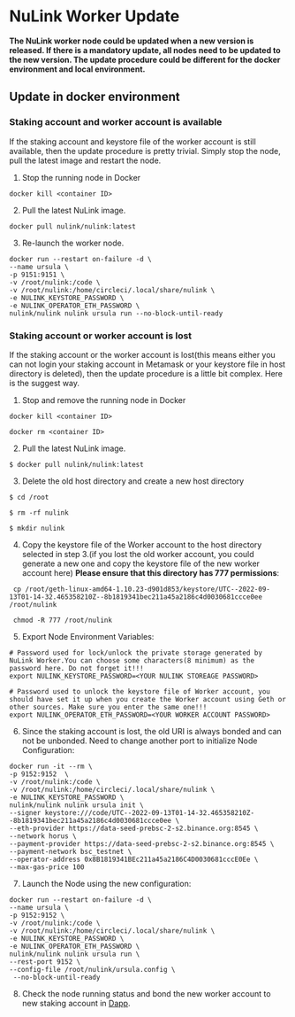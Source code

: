 # NuLink Worker Update

**The NuLink worker node could be updated when a new version is released. If there is a mandatory update, all nodes need to be updated to the new version. The update procedure could be different for the docker environment and local environment.**

## Update in docker environment

### Staking account and worker account is available

If the staking account and keystore file of the worker account is still available, then the update procedure is pretty trivial. Simply stop the node, pull the latest image and restart the node.

1. Stop the running node in Docker
 ```
docker kill <container ID>
 ```

2. Pull the latest NuLink image.
```
docker pull nulink/nulink:latest
```

3.  Re-launch the worker node.
```
docker run --restart on-failure -d \
--name ursula \
-p 9151:9151 \
-v /root/nulink:/code \
-v /root/nulink:/home/circleci/.local/share/nulink \
-e NULINK_KEYSTORE_PASSWORD \
-e NULINK_OPERATOR_ETH_PASSWORD \
nulink/nulink nulink ursula run --no-block-until-ready
```

### Staking account or worker account is lost

If the staking account or the worker account is lost(this means either you can not login your staking account in Metamask or your keystore file in host directory is deleted), then the update procedure is a little bit complex. Here is the suggest way.

1. Stop and remove the running node in Docker
 ```
docker kill <container ID>

docker rm <container ID>
 ```

2. Pull the latest NuLink image.
```
$ docker pull nulink/nulink:latest
```

3. Delete the old host directory and create a new host directory 
```
$ cd /root
    
$ rm -rf nulink

$ mkdir nulink
```

4.  Copy the keystore file of the Worker account to the host directory selected in step 3.(if you lost the old worker account, you could generate a new one and copy the keystore file of the new worker account here) **Please ensure that this directory has 777 permissions**:
   ```
    cp /root/geth-linux-amd64-1.10.23-d901d853/keystore/UTC--2022-09-13T01-14-32.465358210Z--8b1819341bec211a45a2186c4d0030681ccce0ee /root/nulink

    chmod -R 777 /root/nulink
   ```
5.  Export Node Environment Variables: 
```shell
# Password used for lock/unlock the private storage generated by NuLink Worker.You can choose some characters(8 minimum) as the password here. Do not forget it!!!
export NULINK_KEYSTORE_PASSWORD=<YOUR NULINK STOREAGE PASSWORD>

# Password used to unlock the keystore file of Worker account, you should have set it up when you create the Worker account using Geth or other sources. Make sure you enter the same one!!!
export NULINK_OPERATOR_ETH_PASSWORD=<YOUR WORKER ACCOUNT PASSWORD>
```


6.  Since the staking account is lost, the old URI is always bonded and can not be unbonded. Need to change another port to initialize Node Configuration:   
```
docker run -it --rm \
-p 9152:9152  \
-v /root/nulink:/code \
-v /root/nulink:/home/circleci/.local/share/nulink \
-e NULINK_KEYSTORE_PASSWORD \
nulink/nulink nulink ursula init \
--signer keystore:///code/UTC--2022-09-13T01-14-32.465358210Z--8b1819341bec211a45a2186c4d0030681ccce0ee \
--eth-provider https://data-seed-prebsc-2-s2.binance.org:8545 \
--network horus \
--payment-provider https://data-seed-prebsc-2-s2.binance.org:8545 \
--payment-network bsc_testnet \
--operator-address 0x8B1819341BEc211a45a2186C4D0030681cccE0Ee \
--max-gas-price 100
```

7.   Launch the Node using the new configuration:

```shell
docker run --restart on-failure -d \
--name ursula \
-p 9152:9152 \
-v /root/nulink:/code \
-v /root/nulink:/home/circleci/.local/share/nulink \
-e NULINK_KEYSTORE_PASSWORD \
-e NULINK_OPERATOR_ETH_PASSWORD \
nulink/nulink nulink ursula run \
--rest-port 9152 \
--config-file /root/nulink/ursula.config \
 --no-block-until-ready
```

8.  Check the node running status and bond the new worker account to new staking account in [Dapp](https://test-staking.nulink.org/).
